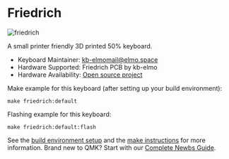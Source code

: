 # Friedrich

![friedrich](https://i.imgur.com/LH15u37l.jpg)

A small printer friendly 3D printed 50% keyboard.

* Keyboard Maintainer: [kb-elmo<mail@elmo.space>](https://github.com/kb-elmo)
* Hardware Supported: Friedrich PCB by kb-elmo
* Hardware Availability: [Open source project](https://github.com/MarvFPV/Friedrich)

Make example for this keyboard (after setting up your build environment):

    make friedrich:default

Flashing example for this keyboard:

    make friedrich:default:flash

See the [build environment setup](https://docs.qmk.fm/#/getting_started_build_tools) and the [make instructions](https://docs.qmk.fm/#/getting_started_make_guide) for more information. Brand new to QMK? Start with our [Complete Newbs Guide](https://docs.qmk.fm/#/newbs).
